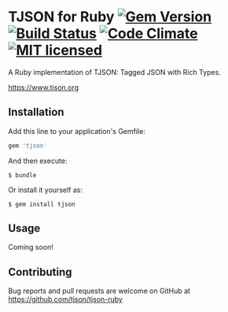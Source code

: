 # TJSON for Ruby [![Gem Version][gem-image]][gem-link] [![Build Status][build-image]][build-link] [![Code Climate][codeclimate-image]][codeclimate-link] [![MIT licensed][license-image]][license-link]

A Ruby implementation of TJSON: Tagged JSON with Rich Types.

https://www.tjson.org

[gem-image]: https://badge.fury.io/rb/tjson.svg
[gem-link]: https://rubygems.org/gems/tjson
[build-image]: https://secure.travis-ci.org/tjson/tjson-ruby.svg?branch=master
[build-link]: https://travis-ci.org/tjson/tjson-ruby
[codeclimate-image]: https://codeclimate.com/github/tjson/tjson-ruby.svg?branch=master
[codeclimate-link]: https://codeclimate.com/github/tjson/tjson-ruby
[license-image]: https://img.shields.io/badge/license-MIT-blue.svg
[license-link]: https://github.com/tjson/tjson-ruby/blob/master/LICENSE.txt

## Installation

Add this line to your application's Gemfile:

```ruby
gem 'tjson'
```

And then execute:

    $ bundle

Or install it yourself as:

    $ gem install tjson

## Usage

Coming soon!

## Contributing

Bug reports and pull requests are welcome on GitHub at https://github.com/tjson/tjson-ruby

